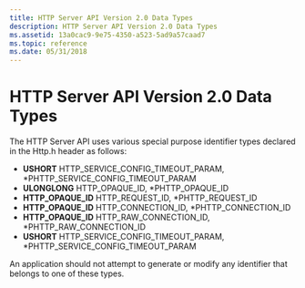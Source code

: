 ```yaml
---
title: HTTP Server API Version 2.0 Data Types
description: HTTP Server API Version 2.0 Data Types
ms.assetid: 13a0cac9-9e75-4350-a523-5ad9a57caad7
ms.topic: reference
ms.date: 05/31/2018
---
```


# HTTP Server API Version 2.0 Data Types

The HTTP Server API uses various special purpose identifier types declared in the Http.h header as follows:

-   **USHORT** HTTP\_SERVICE\_CONFIG\_TIMEOUT\_PARAM, \*PHTTP\_SERVICE\_CONFIG\_TIMEOUT\_PARAM
-   **ULONGLONG** HTTP\_OPAQUE\_ID, \*PHTTP\_OPAQUE\_ID
-   **HTTP\_OPAQUE\_ID** HTTP\_REQUEST\_ID, \*PHTTP\_REQUEST\_ID
-   **HTTP\_OPAQUE\_ID** HTTP\_CONNECTION\_ID, \*PHTTP\_CONNECTION\_ID
-   **HTTP\_OPAQUE\_ID** HTTP\_RAW\_CONNECTION\_ID, \*PHTTP\_RAW\_CONNECTION\_ID
-   **USHORT** HTTP\_SERVICE\_CONFIG\_TIMEOUT\_PARAM, \*PHTTP\_SERVICE\_CONFIG\_TIMEOUT\_PARAM

An application should not attempt to generate or modify any identifier that belongs to one of these types.

 

 




